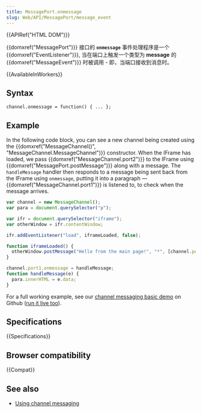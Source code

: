 ```yaml
---
title: MessagePort.onmessage
slug: Web/API/MessagePort/message_event
---
```


{{APIRef("HTML DOM")}}

{{domxref("MessagePort")}} 接口的 **`onmessage`** 事件处理程序是一个 {{domxref("EventListener")}}, 当在端口上触发一个类型为 **message** 的{{domxref("MessageEvent")}} 时被调用 - 即，当端口接收到消息时。

{{AvailableInWorkers}}

## Syntax

```plain
channel.onmessage = function() { ... };
```

## Example

In the following code block, you can see a new channel being created using the {{domxref("MessageChannel()", "MessageChannel.MessageChannel")}} constructor. When the IFrame has loaded, we pass {{domxref("MessageChannel.port2")}} to the IFrame using {{domxref("MessagePort.postMessage")}} along with a message. The `handleMessage` handler then responds to a message being sent back from the IFrame using `onmessage`, putting it into a paragraph — {{domxref("MessageChannel.port1")}} is listened to, to check when the message arrives.

```js
var channel = new MessageChannel();
var para = document.querySelector("p");

var ifr = document.querySelector("iframe");
var otherWindow = ifr.contentWindow;

ifr.addEventListener("load", iframeLoaded, false);

function iframeLoaded() {
  otherWindow.postMessage("Hello from the main page!", "*", [channel.port2]);
}

channel.port1.onmessage = handleMessage;
function handleMessage(e) {
  para.innerHTML = e.data;
}
```

For a full working example, see our [channel messaging basic demo](https://github.com/mdn/channel-messaging-basic-demo) on Github ([run it live too](http://mdn.github.io/channel-messaging-basic-demo/)).

## Specifications

{{Specifications}}

## Browser compatibility

{{Compat}}

## See also

- [Using channel messaging](/zh-CN/docs/Web/API/Channel_Messaging_API/Using_channel_messaging)
